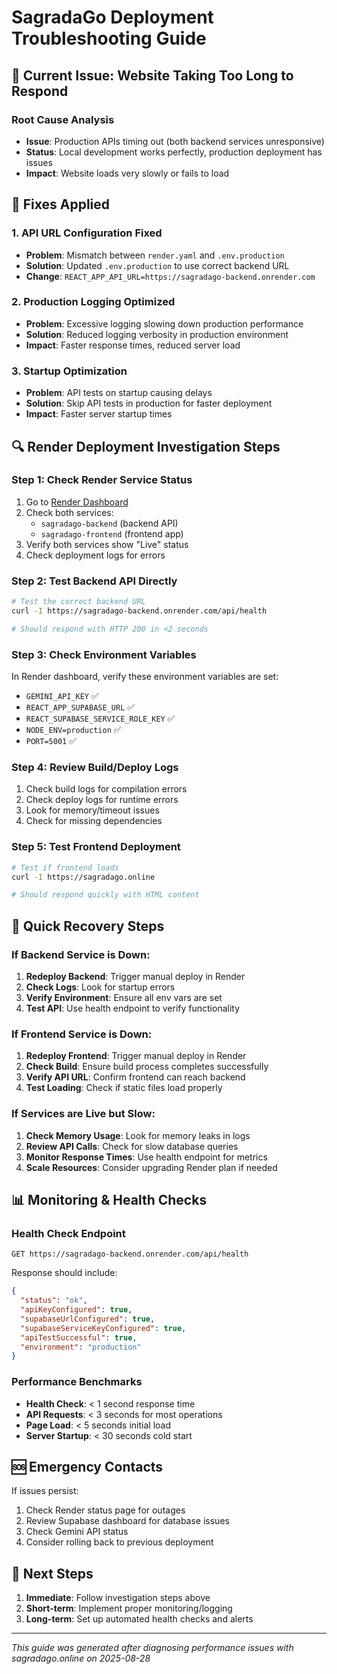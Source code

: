 # SagradaGo Deployment Troubleshooting Guide

## 🚨 Current Issue: Website Taking Too Long to Respond

### Root Cause Analysis
- **Issue**: Production APIs timing out (both backend services unresponsive)
- **Status**: Local development works perfectly, production deployment has issues
- **Impact**: Website loads very slowly or fails to load

## 🔧 Fixes Applied

### 1. API URL Configuration Fixed
- **Problem**: Mismatch between `render.yaml` and `.env.production`
- **Solution**: Updated `.env.production` to use correct backend URL
- **Change**: `REACT_APP_API_URL=https://sagradago-backend.onrender.com`

### 2. Production Logging Optimized
- **Problem**: Excessive logging slowing down production performance
- **Solution**: Reduced logging verbosity in production environment
- **Impact**: Faster response times, reduced server load

### 3. Startup Optimization
- **Problem**: API tests on startup causing delays
- **Solution**: Skip API tests in production for faster deployment
- **Impact**: Faster server startup times

## 🔍 Render Deployment Investigation Steps

### Step 1: Check Render Service Status
1. Go to [Render Dashboard](https://dashboard.render.com)
2. Check both services:
   - `sagradago-backend` (backend API)
   - `sagradago-frontend` (frontend app)
3. Verify both services show "Live" status
4. Check deployment logs for errors

### Step 2: Test Backend API Directly
```bash
# Test the correct backend URL
curl -I https://sagradago-backend.onrender.com/api/health

# Should respond with HTTP 200 in <2 seconds
```

### Step 3: Check Environment Variables
In Render dashboard, verify these environment variables are set:
- `GEMINI_API_KEY` ✅
- `REACT_APP_SUPABASE_URL` ✅
- `REACT_SUPABASE_SERVICE_ROLE_KEY` ✅
- `NODE_ENV=production` ✅
- `PORT=5001` ✅

### Step 4: Review Build/Deploy Logs
1. Check build logs for compilation errors
2. Check deploy logs for runtime errors
3. Look for memory/timeout issues
4. Check for missing dependencies

### Step 5: Test Frontend Deployment
```bash
# Test if frontend loads
curl -I https://sagradago.online

# Should respond quickly with HTML content
```

## 🚀 Quick Recovery Steps

### If Backend Service is Down:
1. **Redeploy Backend**: Trigger manual deploy in Render
2. **Check Logs**: Look for startup errors
3. **Verify Environment**: Ensure all env vars are set
4. **Test API**: Use health endpoint to verify functionality

### If Frontend Service is Down:
1. **Redeploy Frontend**: Trigger manual deploy in Render
2. **Check Build**: Ensure build process completes successfully
3. **Verify API URL**: Confirm frontend can reach backend
4. **Test Loading**: Check if static files load properly

### If Services are Live but Slow:
1. **Check Memory Usage**: Look for memory leaks in logs
2. **Review API Calls**: Check for slow database queries
3. **Monitor Response Times**: Use health endpoint for metrics
4. **Scale Resources**: Consider upgrading Render plan if needed

## 📊 Monitoring & Health Checks

### Health Check Endpoint
```
GET https://sagradago-backend.onrender.com/api/health
```

Response should include:
```json
{
  "status": "ok",
  "apiKeyConfigured": true,
  "supabaseUrlConfigured": true,
  "supabaseServiceKeyConfigured": true,
  "apiTestSuccessful": true,
  "environment": "production"
}
```

### Performance Benchmarks
- **Health Check**: < 1 second response time
- **API Requests**: < 3 seconds for most operations
- **Page Load**: < 5 seconds initial load
- **Server Startup**: < 30 seconds cold start

## 🆘 Emergency Contacts

If issues persist:
1. Check Render status page for outages
2. Review Supabase dashboard for database issues
3. Check Gemini API status
4. Consider rolling back to previous deployment

## 📝 Next Steps

1. **Immediate**: Follow investigation steps above
2. **Short-term**: Implement proper monitoring/logging
3. **Long-term**: Set up automated health checks and alerts

---

*This guide was generated after diagnosing performance issues with sagradago.online on 2025-08-28*